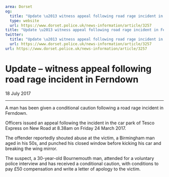 ```yaml
area: Dorset
og:
  title: "Update \u2013 witness appeal following road rage incident in Ferndown"
  type: website
  url: https://www.dorset.police.uk/news-information/article/3257
title: "Update \u2013 witness appeal following road rage incident in Ferndown |"
twitter:
  title: "Update \u2013 witness appeal following road rage incident in Ferndown"
  url: https://www.dorset.police.uk/news-information/article/3257
url: https://www.dorset.police.uk/news-information/article/3257
```

# Update – witness appeal following road rage incident in Ferndown

18 July 2017

* * *

A man has been given a conditional caution following a road rage incident in Ferndown.

Officers issued an appeal following the incident in the car park of Tesco Express on New Road at 8.38am on Friday 24 March 2017.

The offender reportedly shouted abuse at the victim, a Birmingham man aged in his 50s, and punched his closed window before kicking his car and breaking the wing mirror.

The suspect, a 30-year-old Bournemouth man, attended for a voluntary police interview and has received a conditional caution, with conditions to pay £50 compensation and write a letter of apology to the victim.
